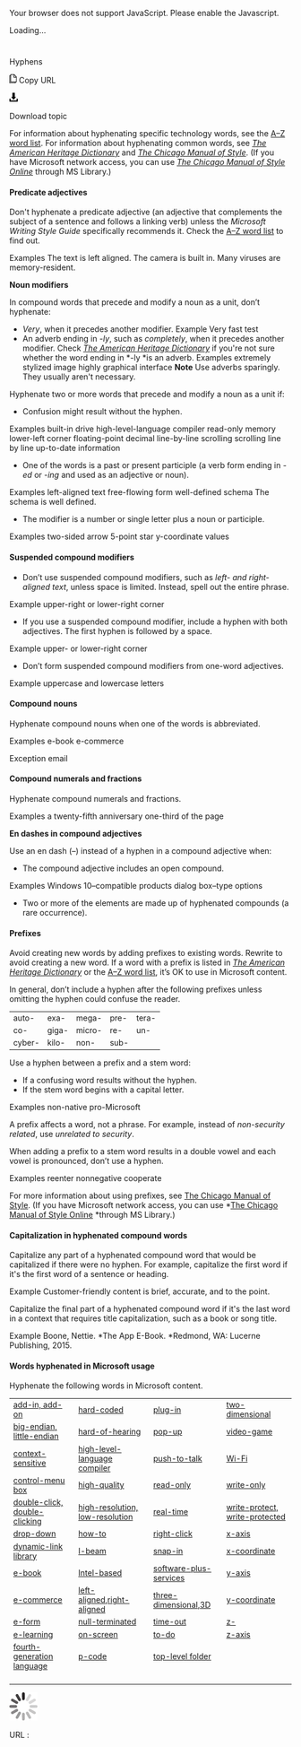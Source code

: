 Your browser does not support JavaScript. Please enable the Javascript.

Loading...

# 

Hyphens

![Copy URL](hyphens_files/Copy.png)
Copy URL

![Download](hyphens_files/Download.png)

Download topic

For information about hyphenating specific technology words, see the [A–Z word list](https://worldready.cloudapp.net/Styleguide/Read?id=2700&topicid=25512). For information about hyphenating common words, see [*The American Heritage Dictionary*](https://ahdictionary.com/) and [*The Chicago Manual of Style*](http://www.chicagomanualofstyle.org/home.html). (If you have Microsoft network access, you can use *[The Chicago Manual of Style Online](http://aka.ms/mslibrary/cms)* through MS Library.)

#### 

#### **Predicate adjectives**

Don't hyphenate a predicate adjective (an adjective that complements the subject of a sentence and follows a linking verb) unless the *Microsoft Writing Style Guide* specifically recommends it. Check the [A–Z word list](https://worldready.cloudapp.net/Styleguide/Read?id=2700&topicid=25512) to find out.

Examples
The text is left aligned.
The camera is built in.
Many viruses are memory-resident.

**Noun modifiers**

In compound words that precede and modify a noun as a unit, don’t hyphenate:

  - *Very*, when it precedes another modifier.
    Example Very fast test
  - An adverb ending in *-ly*, such as *completely*, when it precedes another modifier. Check [*The American Heritage Dictionary*](https://ahdictionary.com/) if you're not sure whether the word ending in *-ly *is an adverb.
    Examples
    extremely stylized image
    highly graphical interface
    **Note** Use adverbs sparingly. They usually aren't necessary.

Hyphenate two or more words that precede and modify a noun as a unit if:

  - Confusion might result without the hyphen.

Examples
built-in drive 
high-level-language compiler 
read-only memory 
lower-left corner 
floating-point decimal 
line-by-line scrolling 
scrolling line by line
up-to-date information

  - One of the words is a past or present participle (a verb form ending in *-ed* or -*ing* and used as an adjective or noun).

Examples
left-aligned text 
free-flowing form
well-defined schema
The schema is well defined.

  - The modifier is a number or single letter plus a noun or participle.

Examples
two-sided arrow 
5-point star 
y-coordinate values

#### **Suspended compound modifiers**

  - Don’t use suspended compound modifiers, such as *left- and right-aligned text*, unless space is limited. Instead, spell out the entire phrase.

Example upper-right or lower-right corner

  - If you use a suspended compound modifier, include a hyphen with both adjectives. The first hyphen is followed by a space.

Example upper- or lower-right corner

  - Don’t form suspended compound modifiers from one-word adjectives. 

Example uppercase and lowercase letters

#### Compound nouns

Hyphenate compound nouns when one of the words is abbreviated.

Examples
e-book
e-commerce

Exception email

#### **Compound numerals and fractions**

Hyphenate compound numerals and fractions.

Examples 
a twenty-fifth anniversary
one-third of the page

**En dashes in compound adjectives**

Use an en dash (–) instead of a hyphen in a compound adjective when:

  - The compound adjective includes an open compound.

Examples
Windows 10–compatible products 
dialog box–type options

  - Two or more of the elements are made up of hyphenated compounds (a rare occurrence). 

#### 

#### **Prefixes**

Avoid creating new words by adding prefixes to existing words. Rewrite to avoid creating a new word. If a word with a prefix is listed in [*The American Heritage Dictionary*](https://ahdictionary.com/) or the [A–Z word list](https://worldready.cloudapp.net/Styleguide/Read?id=2700&topicid=25512), it’s OK to use in Microsoft content. 

In general, don’t include a hyphen after the following prefixes unless omitting the hyphen could confuse the reader.

|        |       |        |      |       |
| ------ | ----- | ------ | ---- | ----- |
| auto-  | exa-  | mega-  | pre- | tera- |
| co-    | giga- | micro- | re-  | un-   |
| cyber- | kilo- | non-   | sub- |       |

Use a hyphen between a prefix and a stem word:

  - If a confusing word results without the hyphen.
  - If the stem word begins with a capital letter. 

Examples
non-native
pro-Microsoft

A prefix affects a word, not a phrase. For example, instead of *non-security related*, use *unrelated to security*.

When adding a prefix to a stem word results in a double vowel and each vowel is pronounced, don’t use a hyphen. 

Examples
reenter
nonnegative
cooperate

For more information about using prefixes, see [The Chicago Manual of Style](http://www.chicagomanualofstyle.org/home.html). (If you have Microsoft network access, you can use *[The Chicago Manual of Style Online](http://aka.ms/mslibrary/cms) *through MS Library.)

#### **Capitalization in hyphenated compound words**

Capitalize
any part of a hyphenated compound word that would be capitalized
if there were no hyphen. For example, capitalize the first word if
it's the first word of a sentence or heading. 

Example Customer-friendly content is brief, accurate, and to the point. 

Capitalize
the final part of a hyphenated compound word if it's the last word in a
context that requires title capitalization, such as a book or song
title.

Example Boone, Nettie. *The App E-Book. *Redmond, WA: Lucerne Publishing, 2015. 

#### **Words hyphenated in Microsoft usage**

Hyphenate the following words in Microsoft content.

|                                                                                                        |                                                                                                                                                                                                                                                       |                                                                                                                                                                                                                                                 |                                                                                                         |
| ------------------------------------------------------------------------------------------------------ | ----------------------------------------------------------------------------------------------------------------------------------------------------------------------------------------------------------------------------------------------------- | ----------------------------------------------------------------------------------------------------------------------------------------------------------------------------------------------------------------------------------------------- | ------------------------------------------------------------------------------------------------------- |
| [add-in, add-on](https://worldready.cloudapp.net/Styleguide/Read?id=2700&topicid=28773)                | [hard-coded](https://worldready.cloudapp.net/Styleguide/Read?id=2700&topicid=28805)                                                                                                                                                                   | [plug-in](https://worldready.cloudapp.net/Styleguide/Read?id=2700&topicid=28828)                                                                                                                                                                | [two-dimensional](https://worldready.cloudapp.net/Styleguide/Read?id=2700&topicid=28846)                |
| [big-endian, little-endian](https://worldready.cloudapp.net/Styleguide/Read?id=2700&topicid=28775)     | [hard-of-hearing](https://worldready.cloudapp.net/Styleguide/Read?id=2700&topicid=28806)                                                                                                                                                              | [pop-up](https://worldready.cloudapp.net/Styleguide/Read?id=2700&topicid=28831)                                                                                                                                                                 | [video-game](https://worldready.cloudapp.net/Styleguide/Read?id=2700&topicid=28853)                     |
| [context-sensitive](https://worldready.cloudapp.net/Styleguide/Read?id=2700&topicid=28778)             | [high-level-language compiler](https://worldready.cloudapp.net/Styleguide/Read?id=2700&topicid=28807)                                                                                                                                                 | [push-to-talk](https://worldready.cloudapp.net/Styleguide/Read?id=2700&topicid=28835)                                                                                                                                                           | [Wi-Fi](https://worldready.cloudapp.net/Styleguide/Read?id=2700&topicid=28855)                          |
| [control-menu box](https://worldready.cloudapp.net/Styleguide/Read?id=2700&topicid=28779)              | [high-quality](https://worldready.cloudapp.net/Styleguide/Read?id=2700&topicid=28808)                                                                                                                                                                 | [read-only](https://worldready.cloudapp.net/Styleguide/Read?id=2700&topicid=28837)                                                                                                                                                              | [write-only](https://worldready.cloudapp.net/Styleguide/Read?id=2700&topicid=28857)                     |
| [double-click, double-clicking](https://worldready.cloudapp.net/Styleguide/Read?id=2700&topicid=28782) | [high-resolution, low-resolution](https://worldready.cloudapp.net/Styleguide/Read?id=2700&topicid=28809)                                                                                                                                              | [real-time](https://worldready.cloudapp.net/Styleguide/Read?id=2700&topicid=35664)                                                                                                                                                              | [write-protect, write-protected](https://worldready.cloudapp.net/Styleguide/Read?id=2700&topicid=28856) |
| [drop-down](https://worldready.cloudapp.net/Styleguide/Read?id=2700&topicid=28800)                     | [how-to](https://worldready.cloudapp.net/Styleguide/Read?id=2700&topicid=28811)                                                                                                                                                                       | [right-click](https://worldready.cloudapp.net/Styleguide/Read?id=2700&topicid=28838)                                                                                                                                                            | [x-axis](https://worldready.cloudapp.net/Styleguide/Read?id=2700&topicid=28858)                         |
| [dynamic-link library](https://worldready.cloudapp.net/Styleguide/Read?id=2700&topicid=28801)          | [I-beam](https://worldready.cloudapp.net/Styleguide/Read?id=2700&topicid=28812)                                                                                                                                                                       | [snap-in](https://worldready.cloudapp.net/Styleguide/Read?id=2700&topicid=28839)                                                                                                                                                                | [x-coordinate](https://worldready.cloudapp.net/Styleguide/Read?id=2700&topicid=28859)                   |
| [e-book](https://worldready.cloudapp.net/Styleguide/Read?id=2700&topicid=33668)                        | [Intel-based](https://worldready.cloudapp.net/Styleguide/Read?id=2700&topicid=28813)                                                                                                                                                                  | [software-plus-services](https://worldready.cloudapp.net/Styleguide/Read?id=2700&topicid=28840)                                                                                                                                                 | [y-axis](https://worldready.cloudapp.net/Styleguide/Read?id=2700&topicid=28860)                         |
| [e-commerce](https://worldready.cloudapp.net/Styleguide/Read?id=2700&topicid=33669)                    | [left-aligned](https://worldready.cloudapp.net/Styleguide/Read?id=2700&topicid=28817)[,](https://worldready.cloudapp.net/Styleguide/Read?id=2700&topicid=28817)[right-aligned](https://worldready.cloudapp.net/Styleguide/Read?id=2700&topicid=28817) | [three-dimensional](https://worldready.cloudapp.net/Styleguide/Read?id=2700&topicid=28784)[,](https://worldready.cloudapp.net/Styleguide/Read?id=2700&topicid=28784)[3D](https://worldready.cloudapp.net/Styleguide/Read?id=2700&topicid=28784) | [y-coordinate](https://worldready.cloudapp.net/Styleguide/Read?id=2700&topicid=28861)                   |
| [e-form](https://worldready.cloudapp.net/Styleguide/Read?id=2700&topicid=28823)                        | [null-terminated](https://worldready.cloudapp.net/Styleguide/Read?id=2700&topicid=28821)                                                                                                                                                              | [time-out](https://worldready.cloudapp.net/Styleguide/Read?id=2700&topicid=28714)                                                                                                                                                               | [z-](https://worldready.cloudapp.net/Styleguide/Read?id=2700&topicid=28862)                             |
| [e-learning](https://worldready.cloudapp.net/Styleguide/Read?id=2700&topicid=28824)                    | [on-screen](https://worldready.cloudapp.net/Styleguide/Read?id=2700&topicid=28827)                                                                                                                                                                    | [to-do](https://worldready.cloudapp.net/Styleguide/Read?id=2700&topicid=35495)                                                                                                                                                                  | [z-axis](https://worldready.cloudapp.net/Styleguide/Read?id=2700&topicid=28863)                         |
| [fourth-generation language](https://worldready.cloudapp.net/Styleguide/Read?id=2700&topicid=28826)    | [p-code](https://worldready.cloudapp.net/Styleguide/Read?id=2700&topicid=28822)                                                                                                                                                                       | [top-level folder](https://worldready.cloudapp.net/Styleguide/Read?id=2700&topicid=28844)                                                                                                                                                       |                                                                                                         |
|                                                                                                        |                                                                                                                                                                                                                                                       |                                                                                                                                                                                                                                                 |                                                                                                         |
|                                                                                                        |                                                                                                                                                                                                                                                       |                                                                                                                                                                                                                                                 |                                                                                                         |
|                                                                                                        |                                                                                                                                                                                                                                                       |                                                                                                                                                                                                                                                 |                                                                                                         |
|                                                                                                        |                                                                                                                                                                                                                                                       |                                                                                                                                                                                                                                                 |                                                                                                         |

![In progress](hyphens_files/activity-large.gif)

URL :

